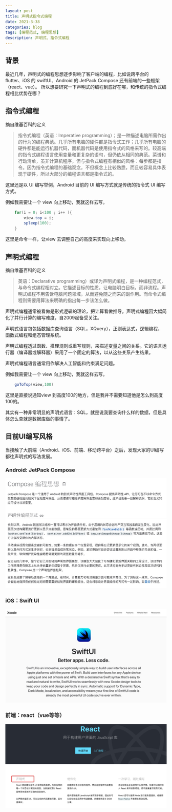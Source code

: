```yaml
---
layout: post
title: 声明式指令式编程
date: 2021-3-38
categories: blog
tags: [编程范式, 编程思想]
description: 声明式、指令式编程
---
```


## 背景

最近几年，声明式的编程思想逐步影响了客户端的编程，比如说跨平台的 flutter、iOS 的 swiftUI、Android 的 JetPack Compose 还有前端的一些框架（react、vue）。
所以想要研究一下声明式的编程到底好在哪，和传统的指令式编程相比优势在哪？

## 指令式编程

摘自维基百科的定义

> 指令式编程（英语：Imperative programming）；是一种描述电脑所需作出的行为的编程典范。几乎所有电脑的硬件都是指令式工作；几乎所有电脑的硬件都是能运行机器代码，而机器代码是使用指令式的风格来写的。较高端的指令式编程语言使用变量和更复杂的语句，但仍依从相同的典范。菜谱和行动清单，虽非计算机程序，但与指令式编程有相似的风格：每步都是指令。因为指令式编程的基础观念，不但概念上比较熟悉，而且较容易具体表现于硬件，所以大部分的编程语言都是指令式的。

这里还是以 UI 编写举例，Android 目前的 UI 编写方式就是传统的指令式 UI 编写方式。

例如我需要让一个 view 向上移动，我就这样去写。

``` java
    for(i = 0; i<100 ; i++ ){
        view.top = i;
        spleep(100);
    }
```

这里是命令一样，让view 去调整自己的高度来实现向上移动。


## 声明式编程

摘自维基百科的定义

> 英语：Declarative programming）或译为声明式编程，是一种编程范式，与命令式编程相对立。它描述目标的性质，让电脑明白目标，而非流程。声明式编程不用告诉电脑问题领域，从而避免随之而来的副作用。而命令式编程则需要用算法来明确的指出每一步该怎么做。

声明式编程通常被看做是形式逻辑的理论，把计算看做推导。声明式编程因大幅简化了并行计算的编写难度，自2009起备受关注。

声明式语言包包括数据库查询语言（SQL，XQuery），正则表达式，逻辑编程，函数式编程和组态管理系统。

声明式编程透过函数、推理规则或重写规则，来描述变量之间的关系。它的语言运行器（编译器或解释器）采用了一个固定的算法，以从这些关系产生结果。

声明式编程语言通常用作解决人工智能和约束满足问题。

例如我需要让一个 view 向上移动，我就这样去写。

``` java
    goToTop(view,100)
```

这里是直接说通知view 到高度100的地方，但是我并不需要知道他是怎么到高度100的。

其实有一种非常明显的声明式语言：SQL，就是说我要查询什么样的数据，但是具体怎么查就是数据库做的事情了。


## 目前UI编写风格

当接触了大前端（Android、iOS、前端、移动跨平台）之后，发现大家的UI编写都往声明式的写法发展。

### Android: JetPack Compose

 ![](https://raw.githubusercontent.com/HenryHaoson/HenryHaoson.github.io/source/source/images/jetpack_compose.png)


### iOS：Swift UI

![](https://raw.githubusercontent.com/HenryHaoson/HenryHaoson.github.io/source/source/images/swift_ui.png)

### 前端：react（vue等等）

![](https://raw.githubusercontent.com/HenryHaoson/HenryHaoson.github.io/source/source/images/react.png)
